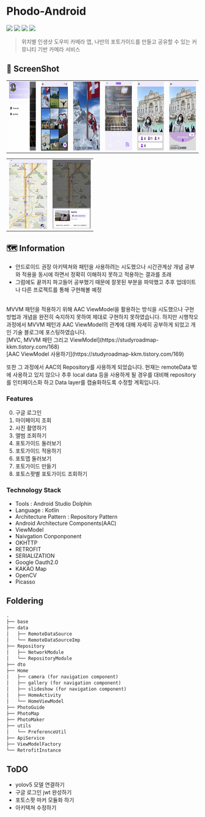 # Phodo-Android
<div align=Left>
<img src="https://img.shields.io/badge/Android-3DDC84?style=round-square&logo=Android&logoColor=white"/>
<img src="https://img.shields.io/badge/Kotlin-7F52FF?style=round-square&logo=Kotlin&logoColor=white"/>
<img src="https://img.shields.io/badge/JetPack-4285F4?style=round-square&logo=JetPack&logoColor=white"/>
<img src="https://img.shields.io/badge/Retrofit2-000000?style=round-square&logo=Retrofit&logoColor=white"/>
</div>

> 위치별 인생샷 도우미 카메라 앱, 나만의 포토가이드를 만들고 공유할 수 있는 커뮤니티 기반 카메라 서비스

## 📱 ScreenShot
| | | | | | |
| -------- | -------- | -------- | -------- | -------- | -------- |
| <img src="https://github.com/gang-dan/Phodo-Android/blob/main/%E1%84%86%E1%85%A1%E1%84%8B%E1%85%B5%E1%84%91%E1%85%A6%E1%84%8B%E1%85%B5%E1%84%8C%E1%85%B5.png?raw=true" width="100" height="180">| <img src="https://github.com/gang-dan/Phodo-Android/blob/main/%E1%84%91%E1%85%A9%E1%84%90%E1%85%A9%E1%84%80%E1%85%A1%E1%84%8B%E1%85%B5%E1%84%83%E1%85%B3%20%E1%84%86%E1%85%A9%E1%86%A8%E1%84%85%E1%85%A9%E1%86%A8.png?raw=true" width="100" height="180">| <img src="https://github.com/gang-dan/Phodo-Android/blob/main/%E1%84%91%E1%85%A9%E1%84%90%E1%85%A9%E1%84%80%E1%85%A1%E1%84%8B%E1%85%B5%E1%84%83%E1%85%B3%20%E1%84%8C%E1%85%A1%E1%84%89%E1%85%A6%E1%84%92%E1%85%B5%20%E1%84%87%E1%85%A9%E1%84%80%E1%85%B5.png?raw=true" width="100" height="180">|<img src="https://github.com/gang-dan/Phodo-Android/blob/main/%E1%84%91%E1%85%A9%E1%84%90%E1%85%A9%E1%84%80%E1%85%A1%E1%84%8B%E1%85%B5%E1%84%83%E1%85%B3%E1%84%8C%E1%85%A5%E1%86%A8%E1%84%8B%E1%85%AD%E1%86%BC%E1%84%92%E1%85%A1%E1%84%80%E1%85%B5.png?raw=true" width="100" height="180"> | <img src="https://github.com/gang-dan/Phodo-Android/blob/main/%E1%84%91%E1%85%A9%E1%84%90%E1%85%A9%20%E1%84%80%E1%85%A1%E1%84%8B%E1%85%B5%E1%84%83%E1%85%B3%20%E1%84%86%E1%85%A1%E1%86%AB%E1%84%83%E1%85%B3%E1%86%AF%E1%84%80%E1%85%B5.png?raw=true" width="100" height="180">|<img src="https://github.com/gang-dan/Phodo-Android/blob/main/%E1%84%91%E1%85%A9%E1%84%90%E1%85%A9%20%E1%84%80%E1%85%A1%E1%84%8B%E1%85%B5%E1%84%83%E1%85%B3%20%E1%84%86%E1%85%A1%E1%86%AB%E1%84%83%E1%85%B3%E1%86%AF%E1%84%80%E1%85%B5%20(1).png?raw=true" width="100" height="180">|

| | | 
| -------- | -------- |
|<img src="https://github.com/gang-dan/Phodo-Android/blob/main/%E1%84%91%E1%85%A9%E1%84%90%E1%85%A9%E1%84%86%E1%85%A2%E1%86%B8%20%E1%84%83%E1%85%AE%E1%86%AF%E1%84%8B%E1%85%A5%E1%84%87%E1%85%A9%E1%84%80%E1%85%B5.png?raw=true" width="100" height="180"> | <img src="https://github.com/gang-dan/Phodo-Android/blob/main/%E1%84%91%E1%85%A9%E1%84%90%E1%85%A9%E1%84%89%E1%85%B3%E1%84%91%E1%85%A1%E1%86%BA%20%E1%84%89%E1%85%A1%E1%86%BC%E1%84%89%E1%85%A6%E1%84%87%E1%85%A9%E1%84%80%E1%85%B5.png?raw=true" width="100" height="180">|


## 🗺️ Information
* 안드로이드 권장 아키텍쳐와 패턴을 사용하려는 시도했으나 시간관계상 개념 공부와 적용을 동시에 하면서 정확히 이해하지 못하고 적용하는 결과를 초래
* 그럼에도 끝까지 파고들어 공부했기 때문에 잘못된 부분을 파악했고 추후 업데이트나 다른 프로젝트를 통해 구현해볼 예정
<br>
MVVM 패턴을 적용하기 위해 AAC ViewModel을 활용하는 방식을 시도했으나 구현방법과 개념을 완전히 숙지하지 못하여 제대로 구현하지 못하였습니다.
하지만 시행착오 과정에서 MVVM 패턴과 AAC ViewModel의 관계에 대해 자세히 공부하게 되었고 개인 기술 블로그에 포스팅하였습니다.<br>
[MVC, MVVM 패턴 그리고 ViewModel](https://studyroadmap-kkm.tistory.com/168) <br>
[AAC ViewModel 사용하기](https://studyroadmap-kkm.tistory.com/169)
<br>

또한 그 과정에서 AAC의 Repository를 사용하게 되었습니다. 
현재는 remoteData 밖에 사용하고 있지 않으나 추후 local data 등을 사용하게 될 경우를 대비해 repository를 인터페이스화 하고 Data layer를 캡슐화하도록 수정할 계획입니다.


### Features
0. 구글 로그인
1. 마이페이지 조회
2. 사진 촬영하기
3. 앨범 조회하기
4. 포토가이드 둘러보기
5. 포토가이드 적용하기
6. 포토맵 둘러보기
7. 포토가이드 만들기
8. 포토스팟별 포토가이드 조회하기

### Technology Stack
* Tools : Android Studio Dolphin
* Language : Kotlin
* Architecture Pattern : Repository Pattern
* Android Architecture Components(AAC)
* ViewModel
* Naivgation Conponponent
* OKHTTP
* RETROFIT
* SERIALIZATION
* Google Oauth2.0
* KAKAO Map
* OpenCV
* Picasso


## Foldering
```
.
├── base
├── data
│   ├── RemoteDataSource
│   └── RemoteDataSourceImp
├── Repository
│   ├── NetworkModule
│   └── RepositoryModule
├── dto
├── Home
│   ├── camera (for navigation component)
│   ├── gallery (for navigation component)
│   ├── slideshow (for navigation component)
│   ├── HomeActivity
│   └── HomeViewModel
├── PhotoGuide
├── PhotoMap
├── PhotoMaker
├── utils
│   └── PreferenceUtil
├── ApiService
├── ViewModelFactory
└── RetrofitInstance

```

## ToDO
* yolov5 모델 연결하기
* 구글 로그인 jwt 완성하기
* 포토스팟 마커 모듈화 하기
* 아키텍쳐 수정하기
